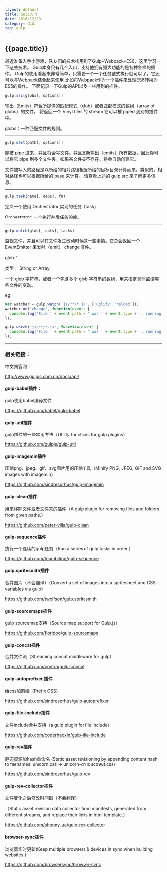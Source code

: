 ```yaml
---
layout: default
title: Gulp入门
date: 2016/12/20
category: 工具
tag: gulp
---
```


## {{page.title}}

最近准备入手小游戏，队友们的技术栈用到了Gulp+Webpack+ES6，这里学习一下这些技术。
Gulp本身只有几个入口，支持他拥有强大功能的是各种各样的插件。
Gulp的使用看起来非常简单，只需要一个一个任务链式执行就可以了，它还可以与Webpack结合起来使用
比如将Webpack作为一个插件来处理ES6转换为ES5的操作。
下面记录一下Gulp的API以及一些用到的插件。



``` javascript
gulp.src(globs[, options])
```
输出（Emits）符合所提供的匹配模式（glob）或者匹配模式的数组（array of globs）的文件。 将返回一个 Vinyl files 的 stream 它可以被 piped 到别的插件中。

globs：一种匹配文件的规则。

---

``` javascript
gulp.dest(path[, options])
```
能被 pipe 进来，并且将会写文件。并且重新输出（emits）所有数据，因此你可以将它 pipe 到多个文件夹。如果某文件夹不存在，将会自动创建它。

文件被写入的路径是以所给的相对路径根据所给的目标目录计算而来。类似的，相对路径也可以根据所给的 base 来计算。 请查看上述的 gulp.src 来了解更多信息。

---

``` javascript
gulp.task(name[, deps], fn)
```
定义一个使用 Orchestrator 实现的任务（task）

Orchestrator: 一个执行并发任务的库。

---

``` javascript
gulp.watch(glob[, opts], tasks)
```
监视文件，并且可以在文件发生改动时候做一些事情。它总会返回一个 EventEmitter 来发射（emit） change 事件。

glob：

类型： String or Array

一个 glob 字符串，或者一个包含多个 glob 字符串的数组，用来指定具体监控哪些文件的变动。

eg:

``` javascript
var watcher = gulp.watch('js/**/*.js', ['uglify','reload']);
watcher.on('change', function(event) {
  console.log('File ' + event.path + ' was ' + event.type + ', running tasks...');
});

gulp.watch('js/**/*.js', function(event) {
  console.log('File ' + event.path + ' was ' + event.type + ', running tasks...');
});
```

---



### 相关链接：

中文网官网：

http://www.gulpjs.com.cn/docs/api/

#### gulp-babel插件：

gulp使用babel编译文件

https://github.com/babel/gulp-babel


#### gulp-util插件

gulp插件的一些实用方法（Utility functions for gulp plugins）

https://github.com/gulpjs/gulp-util


#### gulp-imagemin插件

压缩png、jpeg、gif、svg图片用的压缩工具（Minify PNG, JPEG, GIF and SVG images with imagemin）

https://github.com/sindresorhus/gulp-imagemin


#### gulp-clean插件

用来移除文件或者文件夹的插件（A gulp plugin for removing files and folders from given paths.）

https://github.com/peter-vilja/gulp-clean


#### gulp-sequence插件

执行一个连续的gulp任务（Run a series of gulp tasks in order.）

https://github.com/teambition/gulp-sequence


#### gulp.spritesmith插件

合并图片（不会翻译）（Convert a set of images into a spritesheet and CSS variables via gulp）

https://github.com/twolfson/gulp.spritesmith


#### gulp-sourcemaps插件

gulp sourcemap支持（Source map support for Gulp.js）

https://github.com/floridoo/gulp-sourcemaps


#### gulp-concat插件

合并文件流（Streaming concat middleware for gulp）

https://github.com/contra/gulp-concat


#### gulp-autoprefixer 插件

给css加前缀（Prefix CSS）

https://github.com/sindresorhus/gulp-autoprefixer


#### gulp-file-include插件

文件include合并支持（a gulp plugin for file include）

https://github.com/coderhaoxin/gulp-file-include


#### gulp-rev插件

静态资源加hash重命名
(Static asset revisioning by appending content hash to filenames: unicorn.css → unicorn-d41d8cd98f.css)

https://github.com/sindresorhus/gulp-rev


#### gulp-rev-collector插件

文件变化之后修改时间戳（不会翻译）

（Static asset revision data collector from manifests, generated from different streams, and replace their links in html template.）

https://github.com/shonny-ua/gulp-rev-collector


#### browser-sync插件

浏览器实时更新(Keep multiple browsers & devices in sync when building websites.)

https://github.com/browsersync/browser-sync
















